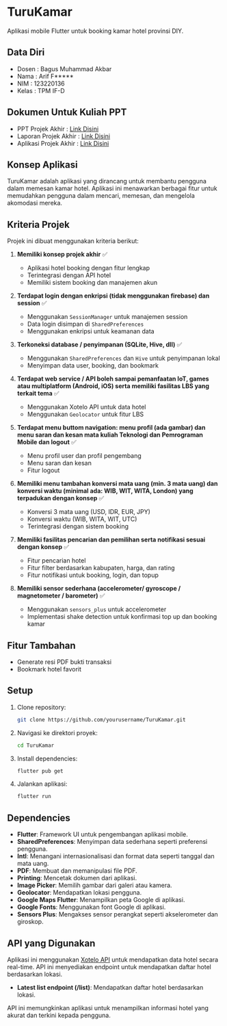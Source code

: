 # TuruKamar
Aplikasi mobile Flutter untuk booking kamar hotel provinsi DIY.

## Data Diri

- Dosen : Bagus Muhammad Akbar
- Nama : Arif F*****
- NIM : 123220136
- Kelas : TPM IF-D

## Dokumen Untuk Kuliah PPT

- PPT Projek Akhir : [Link Disini](https://www.canva.com)
- Laporan Projek Akhir : [Link Disini](https://docs.google.com/document/d/18eAxOyaWCwpzyZIK1w-eFOn4QVmLglc8vPEDpYtzKxs/edit?usp=sharing)
- Aplikasi Projek Akhir : [Link Disini](apk/tpm-projek-akhir.apk)


## Konsep Aplikasi

TuruKamar adalah aplikasi yang dirancang untuk membantu pengguna dalam memesan kamar hotel. Aplikasi ini menawarkan berbagai fitur untuk memudahkan pengguna dalam mencari, memesan, dan mengelola akomodasi mereka.

## Kriteria Projek

Projek ini dibuat menggunakan kriteria berikut:

1. **Memiliki konsep projek akhir** ✅
   - Aplikasi hotel booking dengan fitur lengkap
   - Terintegrasi dengan API hotel
   - Memiliki sistem booking dan manajemen akun

2. **Terdapat login dengan enkripsi (tidak menggunakan firebase) dan session** ✅
   - Menggunakan `SessionManager` untuk manajemen session
   - Data login disimpan di `SharedPreferences`
   - Menggunakan enkripsi untuk keamanan data

3. **Terkoneksi database / penyimpanan (SQLite, Hive, dll)** ✅
   - Menggunakan `SharedPreferences` dan `Hive` untuk penyimpanan lokal
   - Menyimpan data user, booking, dan bookmark

4. **Terdapat web service / API boleh sampai pemanfaatan IoT, games atau multiplatform (Android, iOS) serta memiliki fasilitas LBS yang terkait tema** ✅
   - Menggunakan Xotelo API untuk data hotel
   - Menggunakan `Geolocator` untuk fitur LBS

5. **Terdapat menu buttom navigation: menu profil (ada gambar) dan menu saran dan kesan mata kuliah Teknologi dan Pemrograman Mobile dan logout** ✅
   - Menu profil user dan profil pengembang
   - Menu saran dan kesan
   - Fitur logout

6. **Memiliki menu tambahan konversi mata uang (min. 3 mata uang) dan konversi waktu (minimal ada: WIB, WIT, WITA, London) yang terpadukan dengan konsep** ✅
   - Konversi 3 mata uang (USD, IDR, EUR, JPY)
   - Konversi waktu (WIB, WITA, WIT, UTC)
   - Terintegrasi dengan sistem booking

7. **Memiliki fasilitas pencarian dan pemilihan serta notifikasi sesuai dengan konsep** ✅
   - Fitur pencarian hotel
   - Fitur filter berdasarkan kabupaten, harga, dan rating
   - Fitur notifikasi untuk booking, login, dan topup

8. **Memiliki sensor sederhana (accelerometer/ gyroscope / magnetometer / barometer)** ✅
   - Menggunakan `sensors_plus` untuk accelerometer
   - Implementasi shake detection untuk konfirmasi top up dan booking kamar

## Fitur Tambahan
  - Generate resi PDF bukti transaksi
  - Bookmark hotel favorit


## Setup

1. Clone repository:
   ```bash
   git clone https://github.com/yourusername/TuruKamar.git
   ```

2. Navigasi ke direktori proyek:
   ```bash
   cd TuruKamar
   ```

3. Install dependencies:
   ```bash
   flutter pub get
   ```

4. Jalankan aplikasi:
   ```bash
   flutter run
   ```

## Dependencies

- **Flutter**: Framework UI untuk pengembangan aplikasi mobile.
- **SharedPreferences**: Menyimpan data sederhana seperti preferensi pengguna.
- **Intl**: Menangani internasionalisasi dan format data seperti tanggal dan mata uang.
- **PDF**: Membuat dan memanipulasi file PDF.
- **Printing**: Mencetak dokumen dari aplikasi.
- **Image Picker**: Memilih gambar dari galeri atau kamera.
- **Geolocator**: Mendapatkan lokasi pengguna.
- **Google Maps Flutter**: Menampilkan peta Google di aplikasi.
- **Google Fonts**: Menggunakan font Google di aplikasi.
- **Sensors Plus**: Mengakses sensor perangkat seperti akselerometer dan giroskop.

## API yang Digunakan

Aplikasi ini menggunakan [Xotelo API](https://xotelo.com/#endpoint-search) untuk mendapatkan data hotel secara real-time. API ini menyediakan endpoint untuk mendapatkan daftar hotel berdasarkan lokasi.

- **Latest list endpoint (/list)**: Mendapatkan daftar hotel berdasarkan lokasi.

API ini memungkinkan aplikasi untuk menampilkan informasi hotel yang akurat dan terkini kepada pengguna.

